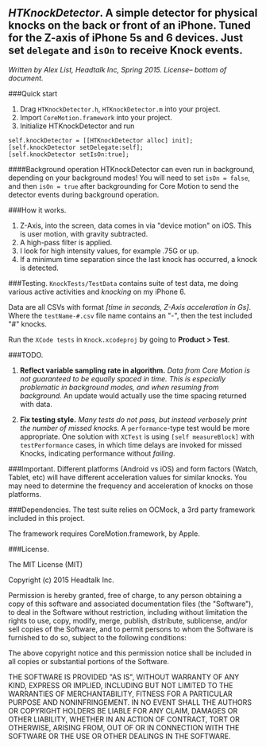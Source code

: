 ## *HTKnockDetector*. A simple detector for physical knocks on the back or front of an iPhone. Tuned for the Z-axis of iPhone 5s and 6 devices. Just set `delegate` and `isOn` to receive Knock events.

*Written by Alex List, Headtalk Inc, Spring 2015. License– bottom of document.*

###Quick start
1. Drag `HTKnockDetector.h`, `HTKnockDetector.m` into your project.
2. Import `CoreMotion.framework` into your project.
3. Initialize HTKnockDetector and run
``` Obj-C   
self.knockDetector = [[HTKnockDetector alloc] init];
[self.knockDetector setDelegate:self];
[self.knockDetector setIsOn:true];
```

####Background operation
HTKnockDetector can even run in background, depending on your background modes! You will need to set `isOn = false`, and then `isOn = true` after backgrounding for Core Motion to send the detector events during background operation.

###How it works.

1. Z-Axis, into the screen, data comes in via "device motion" on iOS. This is user motion, with gravity subtracted.
2. A high-pass filter is applied.
3. I look for high intensity values, for example .75G or up.
4. If a minimum time separation since the last knock has occurred, a knock is detected.

###Testing.
`KnockTests/TestData` contains suite of test data, me doing various active activities and *knocking* on my iPhone 6.

Data are all CSVs with format *[time in seconds, Z-Axis acceleration in Gs]*. Where the `testName-#.csv` file name contains an "-", then the test included "#" knocks.

Run the `XCode tests` in `Knock.xcodeproj` by going to **Product > Test**.


###TODO.
1. **Reflect variable sampling rate in algorithm.** *Data from Core Motion is not guaranteed to be equally spaced in time. This is especially problematic in background modes, and when resuming from background.* An update would actually use the time spacing returned with data.

2. **Fix testing style.** *Many tests do not pass, but instead verbosely print the number of missed knocks.* A `performance`-type test would be more appropriate. One solution with `XCTest` is using `[self measureBlock]` with `testPerformance` cases, in which time delays are invoked for missed Knocks, indicating performance without *failing*.

###Important.
Different platforms (Android vs iOS) and form factors (Watch, Tablet, etc) will have different acceleration values for similar knocks. You may need to determine the frequency and acceleration of knocks on those platforms. 

###Dependencies.
The test suite relies on OCMock, a 3rd party framework included in this project.

The framework requires CoreMotion.framework, by Apple.

###License.

The MIT License (MIT)

Copyright (c) 2015 Headtalk Inc.

Permission is hereby granted, free of charge, to any person obtaining a copy
of this software and associated documentation files (the "Software"), to deal
in the Software without restriction, including without limitation the rights
to use, copy, modify, merge, publish, distribute, sublicense, and/or sell
copies of the Software, and to permit persons to whom the Software is
furnished to do so, subject to the following conditions:

The above copyright notice and this permission notice shall be included in
all copies or substantial portions of the Software.

THE SOFTWARE IS PROVIDED "AS IS", WITHOUT WARRANTY OF ANY KIND, EXPRESS OR
IMPLIED, INCLUDING BUT NOT LIMITED TO THE WARRANTIES OF MERCHANTABILITY,
FITNESS FOR A PARTICULAR PURPOSE AND NONINFRINGEMENT. IN NO EVENT SHALL THE
AUTHORS OR COPYRIGHT HOLDERS BE LIABLE FOR ANY CLAIM, DAMAGES OR OTHER
LIABILITY, WHETHER IN AN ACTION OF CONTRACT, TORT OR OTHERWISE, ARISING FROM,
OUT OF OR IN CONNECTION WITH THE SOFTWARE OR THE USE OR OTHER DEALINGS IN
THE SOFTWARE.
